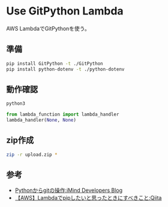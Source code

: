 # Use GitPython Lambda

AWS LambdaでGitPythonを使う。

## 準備

``` sh
pip install GitPython -t ./GitPython
pip install python-dotenv -t ./python-dotenv
```

## 動作確認

``` sh
python3
```

``` python
from lambda_function import lambda_handler
lambda_handler(None, None)
```

## zip作成

``` sh
zip -r upload.zip *
```

## 参考

- [Pythonからgitの操作:iMind Developers Blog](https://blog.imind.jp/entry/2020/01/18/065638)
- [【AWS】Lambdaでpipしたいと思ったときにすべきこと:Qiita](https://qiita.com/Hironsan/items/0eb5578f3321c72637b4)
